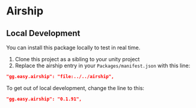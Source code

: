 # Airship

## Local Development
You can install this package locally to test in real time. 
1. Clone this project as a sibling to your unity project
2. Replace the airship entry in your `Packages/manifest.json` with this line:
```json
"gg.easy.airship": "file:../../airship",
```

To get out of local development, change the line to this:
```json
"gg.easy.airship": "0.1.91",
```
